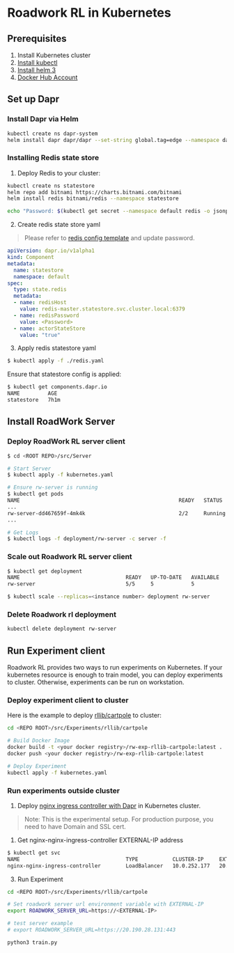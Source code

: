 # Roadwork RL in Kubernetes

## Prerequisites

1. Install Kubernetes cluster
2. [Install kubectl](https://kubernetes.io/docs/tasks/tools/install-kubectl/)
3. [Install helm 3](https://helm.sh/docs/intro/install/)
4. [Docker Hub Account](https://hub.docker.com)

## Set up Dapr

### Install Dapr via Helm

```bash
kubectl create ns dapr-system
helm install dapr dapr/dapr --set-string global.tag=edge --namespace dapr-system
```

### Installing Redis state store

1. Deploy Redis to your cluster:

```bash
kubectl create ns statestore
helm repo add bitnami https://charts.bitnami.com/bitnami
helm install redis bitnami/redis --namespace statestore

echo "Password: $(kubectl get secret --namespace default redis -o jsonpath="{.data.redis-password}" | base64 --decode)"
```

2. Create redis state store yaml

> Please refer to [redis config template](../../src/Server/redis.yaml) and update password.

```yaml
apiVersion: dapr.io/v1alpha1
kind: Component
metadata:
  name: statestore
  namespace: default
spec:
  type: state.redis
  metadata:
  - name: redisHost
    value: redis-master.statestore.svc.cluster.local:6379
  - name: redisPassword
    value: <Password>
  - name: actorStateStore
    value: "true"
```

3. Apply redis statestore yaml

```bash
$ kubectl apply -f ./redis.yaml
```

Ensure that statestore config is applied:

```bash
$ kubectl get components.dapr.io
NAME         AGE
statestore   7h1m
```

## Install RoadWork Server

### Deploy RoadWork RL server client

```bash
$ cd <ROOT REPO>/src/Server

# Start Server
$ kubectl apply -f kubernetes.yaml

# Ensure rw-server is running
$ kubectl get pods
NAME                                                   READY   STATUS              RESTARTS   AGE
...
rw-server-dd467659f-4mk4k                              2/2     Running             0          5h12m
...

# Get Logs
$ kubectl logs -f deployment/rw-server -c server -f
```

### Scale out Roadwork RL server client

```bash
$ kubectl get deployment
NAME                                  READY   UP-TO-DATE   AVAILABLE   AGE
rw-server                             5/5     5            5           6h18m

$ kubectl scale --replicas=<instance number> deployment rw-server
```

### Delete Roadwork rl deployment

```bash
kubectl delete deployment rw-server
```

## Run Experiment client

Roadwork RL provides two ways to run experiments on Kubernetes. If your kubernetes resource is enough to train model,
you can deploy experiments to cluster. Otherwise, experiments can be run on workstation.

### Deploy experiment client to cluster

Here is the example to deploy [rllib/cartpole](../../src/experiments/rllib/cartpole/) to cluster:

```bash
cd <REPO ROOT>/src/Experiments/rllib/cartpole

# Build Docker Image
docker build -t <your docker registry>/rw-exp-rllib-cartpole:latest .
docker push <your docker registry>/rw-exp-rllib-cartpole:latest

# Deploy Experiment
kubectl apply -f kubernetes.yaml
```

### Run experiments outside cluster

1. Deploy [nginx ingress controller with Dapr](./nginx-ingress-controller-setup.md) in Kubernetes cluster.

> Note: This is the experimental setup. For production purpose, you need to have Domain and SSL cert.

1. Get nginx-nginx-ingress-controller EXTERNAL-IP address

```bash
$ kubectl get svc
NAME                                  TYPE           CLUSTER-IP     EXTERNAL-IP     PORT(S)                               AGE
nginx-nginx-ingress-controller        LoadBalancer   10.0.252.177   20.190.28.131   80:31019/TCP,443:31414/TCP            7h17m
```

3. Run Experiment

```bash
cd <REPO ROOT>/src/Experiments/rllib/cartpole

# Set roadwork server url environment variable with EXTERNAL-IP
export ROADWORK_SERVER_URL=https://<EXTERNAL-IP>

# test server example
# export ROADWORK_SERVER_URL=https://20.190.28.131:443

python3 train.py
```
